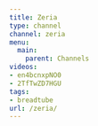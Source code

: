```yaml
---
title: Zeria
type: channel
channel: zeria
menu:
  main:
    parent: Channels
videos:
- en4bcnxpNO0
- 2TfTwZD7HGU
tags:
- breadtube
url: /zeria/
---
```

